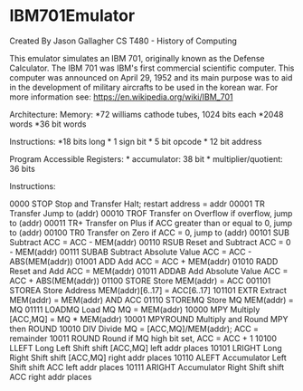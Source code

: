 # IBM701Emulator
Created By Jason Gallagher
CS T480 - History of Computing

This emulator simulates an IBM 701, originally known as the Defense Calculator. The IBM 701 was IBM's first
commercial scientific computer. This computer was announced on April 29, 1952 and its main purpose was to aid
in the development of military aircrafts to be used in the korean war.
For more information see: https://en.wikipedia.org/wiki/IBM_701

Architecture:
Memory:
	*72 williams cathode tubes, 1024 bits each
		*2048 words
		*36 bit words

Instructions:
	*18 bits long
		* 1 sign bit
		* 5 bit opcode
		* 12 bit address

Program Accessible Registers:
	* accumulator: 38 bit
	* multiplier/quotient: 36 bits

Instructions:

0000 STOP      Stop and Transfer        Halt; restart address = addr
00001 TR        Transfer                 Jump to (addr)
00010 TROF     Transfer on Overflow     if overflow, jump to (addr)
00011 TR+      Transfer on Plus         if ACC greater than or equal to 0, jump to (addr)
00100 TR0      Transfer on Zero         if ACC = 0, jump to (addr)
00101 SUB       Subtract                 ACC = ACC - MEM(addr)
00110 RSUB     Reset and Subtract       ACC = 0 - MEM(addr)
00111 SUBAB    Subtract Absolute Value  ACC = ACC - ABS(MEM(addr))
01001 ADD       Add                      ACC = ACC + MEM(addr)
01010 RADD     Reset and Add            ACC = MEM(addr)
01011 ADDAB    Add Absolute Value       ACC = ACC + ABS(MEM(addr))
01100 STORE     Store                    MEM(addr) = ACC
001101 STOREA   Store Address            MEM(addr)[6..17] = ACC[6..17]
101101 EXTR      Extract                  MEM(addr) = MEM(addr) AND ACC
01110 STOREMQ  Store MQ                 MEM(addr) = MQ
01111 LOADMQ   Load MQ                  MQ = MEM(addr)
10000 MPY       Multiply                 [ACC,MQ] = MQ * MEM(addr)
10001 MPYROUND Multiply and Round       MPY then ROUND
10010 DIV       Divide                   MQ = [ACC,MQ]/MEM(addr); ACC = remainder
10011 ROUND     Round                    if MQ high bit set, ACC = ACC + 1
10100 LLEFT    Long Left Shift          shift [ACC,MQ] left addr places
10101 LRIGHT   Long Right Shift         shift [ACC,MQ] right addr places
10110 ALEFT    Accumulator Left Shift   shift ACC left addr places
10111 ARIGHT   Accumulator Right Shift  shift ACC right addr places
